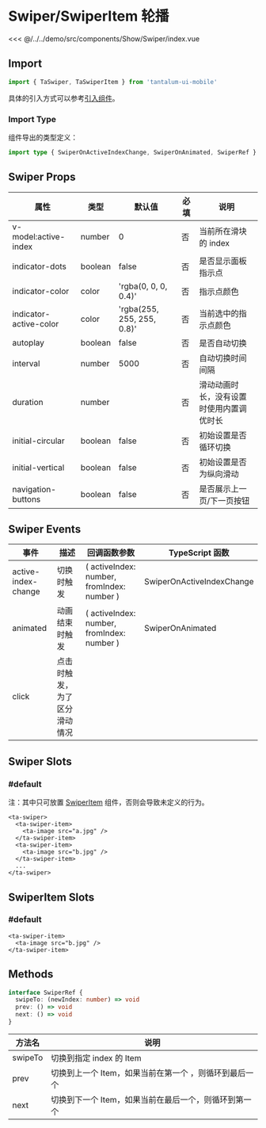 # Swiper/SwiperItem 轮播

<CodeDemo name="Swiper">

<<< @/../../demo/src/components/Show/Swiper/index.vue

</CodeDemo>

## Import

```js
import { TaSwiper, TaSwiperItem } from 'tantalum-ui-mobile'
```

具体的引入方式可以参考[引入组件](../guide/import.md)。

### Import Type

组件导出的类型定义：

```ts
import type { SwiperOnActiveIndexChange, SwiperOnAnimated, SwiperRef } from 'tantalum-ui-mobile'
```

## Swiper Props

| 属性                   | 类型    | 默认值                     | 必填 | 说明                                     |
| ---------------------- | ------- | -------------------------- | ---- | ---------------------------------------- |
| v-model:active-index   | number  | 0                          | 否   | 当前所在滑块的 index                     |
| indicator-dots         | boolean | false                      | 否   | 是否显示面板指示点                       |
| indicator-color        | color   | 'rgba(0, 0, 0, 0.4)'       | 否   | 指示点颜色                               |
| indicator-active-color | color   | 'rgba(255, 255, 255, 0.8)' | 否   | 当前选中的指示点颜色                     |
| autoplay               | boolean | false                      | 否   | 是否自动切换                             |
| interval               | number  | 5000                       | 否   | 自动切换时间间隔                         |
| duration               | number  |                            | 否   | 滑动动画时长，没有设置时使用内置调优时长 |
| initial-circular       | boolean | false                      | 否   | 初始设置是否循环切换                     |
| initial-vertical       | boolean | false                      | 否   | 初始设置是否为纵向滑动                   |
| navigation-buttons     | boolean | false                      | 否   | 是否展示上一页/下一页按钮                |

## Swiper Events

| 事件                | 描述                         | 回调函数参数                               | TypeScript 函数           |
| ------------------- | ---------------------------- | ------------------------------------------ | ------------------------- |
| active-index-change | 切换时触发                   | ( activeIndex: number, fromIndex: number ) | SwiperOnActiveIndexChange |
| animated            | 动画结束时触发               | ( activeIndex: number, fromIndex: number ) | SwiperOnAnimated          |
| click               | 点击时触发，为了区分滑动情况 |                                            |                           |

## Swiper Slots

### #default

注：其中只可放置 [SwiperItem](./Swiper.md#swiperitem-slots) 组件，否则会导致未定义的行为。

```vue
<ta-swiper>
  <ta-swiper-item>
    <ta-image src="a.jpg" />
  </ta-swiper-item>
  <ta-swiper-item>
    <ta-image src="b.jpg" />
  </ta-swiper-item>
  ...
</ta-swiper>
```

## SwiperItem Slots

### #default

```vue
<ta-swiper-item>
  <ta-image src="b.jpg" />
</ta-swiper-item>
```

## Methods

```ts
interface SwiperRef {
  swipeTo: (newIndex: number) => void
  prev: () => void
  next: () => void
}
```

| 方法名  | 说明                                                   |
| ------- | ------------------------------------------------------ |
| swipeTo | 切换到指定 index 的 Item                               |
| prev    | 切换到上一个 Item，如果当前在第一个 ，则循环到最后一个 |
| next    | 切换到下一个 Item，如果当前在最后一个，则循环到第一个  |
